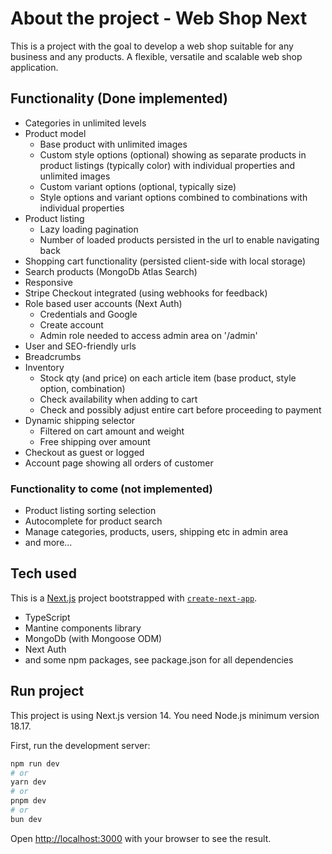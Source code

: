 # About the project - Web Shop Next

This is a project with the goal to develop a web shop suitable for any business and any products. A flexible, versatile and scalable web shop application.

## Functionality (Done implemented)

- Categories in unlimited levels
- Product model
    - Base product with unlimited images
    - Custom style options (optional) showing as separate products in product listings (typically color) with individual properties and unlimited images
    - Custom variant options (optional, typically size)
    - Style options and variant options combined to combinations with individual properties
- Product listing
    - Lazy loading pagination
    - Number of loaded products persisted in the url to enable navigating back 
- Shopping cart functionality (persisted client-side with local storage)
- Search products (MongoDb Atlas Search)
- Responsive
- Stripe Checkout integrated (using webhooks for feedback)
- Role based user accounts (Next Auth)
    - Credentials and Google
    - Create account
    - Admin role needed to access admin area on '/admin' 
- User and SEO-friendly urls
- Breadcrumbs
- Inventory
    - Stock qty (and price) on each article item (base product, style option, combination)
    - Check availability when adding to cart
    - Check and possibly adjust entire cart before proceeding to payment
- Dynamic shipping selector
    - Filtered on cart amount and weight
    - Free shipping over amount
- Checkout as guest or logged
- Account page showing all orders of customer

### Functionality to come (not implemented)
- Product listing sorting selection
- Autocomplete for product search
- Manage categories, products, users, shipping etc in admin area
- and more...


## Tech used

This is a [Next.js](https://nextjs.org/) project bootstrapped with [`create-next-app`](https://github.com/vercel/next.js/tree/canary/packages/create-next-app).

- TypeScript
- Mantine components library
- MongoDb (with Mongoose ODM)
- Next Auth
- and some npm packages, see package.json for all dependencies

## Run project

This project is using Next.js version 14. You need Node.js minimum version 18.17.

First, run the development server:

```bash
npm run dev
# or
yarn dev
# or
pnpm dev
# or
bun dev
```

Open [http://localhost:3000](http://localhost:3000) with your browser to see the result.



